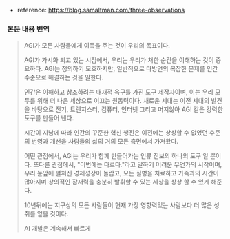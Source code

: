 - reference: https://blog.samaltman.com/three-observations

### 본문 내용 번역
> AGI가 모든 사람들에게 이득을 주는 것이 우리의 목표이다.
> 
> AGI가 가시화 되고 있는 시점에서, 우리는 우리가 처한 순간을 이해하는 것이 중요하다. AGI는 정의하기 모호하지만, 일반적으로 다방면의 복잡한 문제를 인간 수준으로 해결하는 것을 말한다.
> 
> 인간은 이해하고 창조하려는 내재적 욕구를 가진 도구 제작자이며, 이는 우리 모두를 위해 더 나은 세상으로 이끄는 원동력이다. 새로운 세대는 이전 세대의 발견을 바탕으로 전기, 트렌지스터, 컴퓨터, 인터넷 그리고 머지않아 AGI 같은 강력한 도구를 만들어 낸다.
> 
> 시간이 지남에 따라 인간의 꾸준한 혁신 행진은 이전에는 상상할 수 없었던 수준의 번영과 개선을 사람들의 삶의 거의 모든 측면에서 가져왔다.
> 
> 어떤 관점에서, AGI는 우리가 함께 만들어가는 인류 진보의 하나의 도구 일 뿐이다. 또다른 관점에서, "이번에는 다르다."라고 말하기 어려운 무언가의 시작이며, 우리 눈앞에 펼쳐진 경제성장이 놀랍고, 모든 질병을 치료하고 가족과의 시간이 많아지며 창의적인 잠재력을 충분히 발휘할 수 있는 세상을 상상 할 수 있게 해준다.
> 
> 10년뒤에는 지구상의 모든 사람들이 현재 가장 영향력있는 사람보다 더 많은 성취를 얻을 것이다.
> 
> AI 개발은 계속해서 빠르게 
